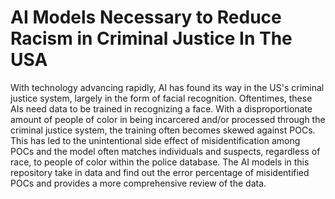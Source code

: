 # AI Models Necessary to Reduce Racism in Criminal Justice In The USA
With technology advancing rapidly, AI has found its way in the US's criminal justice system, largely in the form of facial recognition. Oftentimes, these AIs need data to be trained in recognizing a face. With a disproportionate amount of people of color in being incarcered and/or processed through the criminal justice system, the training often becomes skewed against POCs. This has led to the unintentional side effect of misidentification among POCs and the model often matches individuals and suspects, regardless of race, to people of color within the police database. The AI models in this repository take in data and find out the error percentage of misidentified POCs and provides a more comprehensive review of the data.
